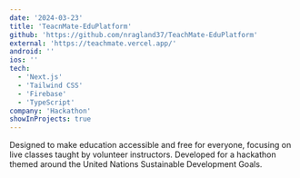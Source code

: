 ```yaml
---
date: '2024-03-23'
title: 'TeacnMate-EduPlatform'
github: 'https://github.com/nragland37/TeachMate-EduPlatform'
external: 'https://teachmate.vercel.app/'
android: ''
ios: ''
tech:
  - 'Next.js'
  - 'Tailwind CSS'
  - 'Firebase'
  - 'TypeScript'
company: 'Hackathon'
showInProjects: true
---
```


<!--
<p align="center">
    <img src="/assets/teachmate-demo.gif" alt="TeachMate Demo" style="width: 100%; max-width: 275px;" />
</p>
-->

Designed to make education accessible and free for everyone, focusing on live classes taught by volunteer instructors. Developed for a hackathon themed around the United Nations Sustainable Development Goals.
